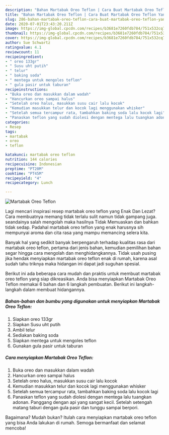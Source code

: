 ```yaml
---
description: "Bahan Martabak Oreo Teflon | Cara Buat Martabak Oreo Teflon Yang Enak dan Simpel"
title: "Bahan Martabak Oreo Teflon | Cara Buat Martabak Oreo Teflon Yang Enak dan Simpel"
slug: 286-bahan-martabak-oreo-teflon-cara-buat-martabak-oreo-teflon-yang-enak-dan-simpel
date: 2020-07-01T23:43:20.211Z
image: https://img-global.cpcdn.com/recipes/b3681e7260fdb784/751x532cq70/martabak-oreo-teflon-foto-resep-utama.jpg
thumbnail: https://img-global.cpcdn.com/recipes/b3681e7260fdb784/751x532cq70/martabak-oreo-teflon-foto-resep-utama.jpg
cover: https://img-global.cpcdn.com/recipes/b3681e7260fdb784/751x532cq70/martabak-oreo-teflon-foto-resep-utama.jpg
author: Sue Schwartz
ratingvalue: 4.1
reviewcount: 11
recipeingredient:
- " oreo 133gr"
- " Susu uht putih"
- " telur"
- " baking soda"
- " mentega untuk mengoles teflon"
- " gula pasir untuk taburan"
recipeinstructions:
- "Buka oreo dan masukkan dalam wadah"
- "Hancurkan oreo sampai halus"
- "Setelah oreo halus, masukkan susu cair lalu kocok"
- "Kemudian masukkan telur dan kocok lagi menggunakan whisker"
- "Setelah semua tercampur rata, tambahkan baking soda lalu kocok lagi"
- "Panaskan teflon yang sudah diolesi dengan mentega lalu tuangkan adonan. Panggang dengan api yang sangat kecil. Setelah setengah matang taburi dengan gula pasir dan tunggu sampai berpori."
categories:
- Resep
tags:
- martabak
- oreo
- teflon

katakunci: martabak oreo teflon 
nutrition: 144 calories
recipecuisine: Indonesian
preptime: "PT20M"
cooktime: "PT45M"
recipeyield: "4"
recipecategory: Lunch

---
```



![Martabak Oreo Teflon](https://img-global.cpcdn.com/recipes/b3681e7260fdb784/751x532cq70/martabak-oreo-teflon-foto-resep-utama.jpg)

Lagi mencari inspirasi resep martabak oreo teflon yang Enak Dan Lezat? Cara membuatnya memang tidak terlalu sulit namun tidak gampang juga. seandainya salah mengolah maka hasilnya Tidak Memuaskan dan bahkan tidak sedap. Padahal martabak oreo teflon yang enak harusnya sih mempunyai aroma dan cita rasa yang mampu memancing selera kita.



Banyak hal yang sedikit banyak berpengaruh terhadap kualitas rasa dari martabak oreo teflon, pertama dari jenis bahan, kemudian pemilihan bahan segar hingga cara mengolah dan menghidangkannya. Tidak usah pusing jika hendak menyiapkan martabak oreo teflon enak di rumah, karena asal sudah tahu triknya maka hidangan ini dapat jadi suguhan spesial.


Berikut ini ada beberapa cara mudah dan praktis untuk membuat martabak oreo teflon yang siap dikreasikan. Anda bisa menyiapkan Martabak Oreo Teflon memakai 6 bahan dan 6 langkah pembuatan. Berikut ini langkah-langkah dalam membuat hidangannya.

<!--inarticleads1-->

##### Bahan-bahan dan bumbu yang digunakan untuk menyiapkan Martabak Oreo Teflon:

1. Siapkan  oreo 133gr
1. Siapkan  Susu uht putih
1. Ambil  telur
1. Sediakan  baking soda
1. Siapkan  mentega untuk mengoles teflon
1. Gunakan  gula pasir untuk taburan




<!--inarticleads2-->

##### Cara menyiapkan Martabak Oreo Teflon:

1. Buka oreo dan masukkan dalam wadah
1. Hancurkan oreo sampai halus
1. Setelah oreo halus, masukkan susu cair lalu kocok
1. Kemudian masukkan telur dan kocok lagi menggunakan whisker
1. Setelah semua tercampur rata, tambahkan baking soda lalu kocok lagi
1. Panaskan teflon yang sudah diolesi dengan mentega lalu tuangkan adonan. Panggang dengan api yang sangat kecil. Setelah setengah matang taburi dengan gula pasir dan tunggu sampai berpori.




Bagaimana? Mudah bukan? Itulah cara menyiapkan martabak oreo teflon yang bisa Anda lakukan di rumah. Semoga bermanfaat dan selamat mencoba!
